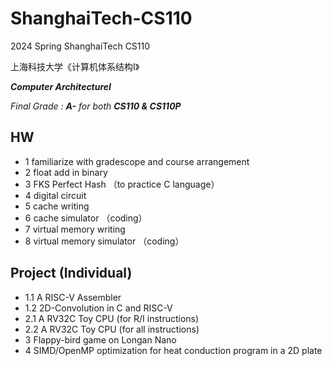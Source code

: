 # ShanghaiTech-CS110
2024 Spring ShanghaiTech CS110 

上海科技大学《计算机体系结构Ⅰ》

***Computer ArchitectureⅠ***

*Final Grade : **A-** for both **CS110 & CS110P***

## HW
+ 1 familiarize with gradescope and course arrangement
+ 2 float add in binary
+ 3 FKS Perfect Hash （to practice C language）
+ 4 digital circuit
+ 5 cache writing
+ 6 cache simulator （coding）
+ 7 virtual memory writing
+ 8 virtual memory simulator （coding）

## Project (Individual)
+ 1.1 A RISC-V Assembler
+ 1.2 2D-Convolution in C and RISC-V
+ 2.1 A RV32C Toy CPU (for R/I instructions)
+ 2.2 A RV32C Toy CPU (for all instructions)
+ 3 Flappy-bird game on Longan Nano
+ 4 SIMD/OpenMP optimization for heat conduction program in a 2D plate
